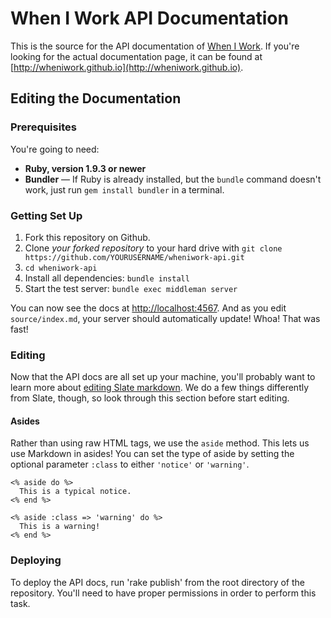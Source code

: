 When I Work API Documentation
========

This is the source for the API documentation of [When I Work](http://www.wheniwork.com). If you're looking for the actual documentation page, it can be found at [http://wheniwork.github.io](http://wheniwork.github.io).

Editing the Documentation
------------------------------

### Prerequisites

You're going to need:

 - **Ruby, version 1.9.3 or newer**
 - **Bundler** — If Ruby is already installed, but the `bundle` command doesn't work, just run `gem install bundler` in a terminal.


### Getting Set Up

 1. Fork this repository on Github.
 2. Clone *your forked repository* to your hard drive with `git clone https://github.com/YOURUSERNAME/wheniwork-api.git`
 3. `cd wheniwork-api`
 4. Install all dependencies: `bundle install`
 5. Start the test server: `bundle exec middleman server`

You can now see the docs at <http://localhost:4567>. And as you edit `source/index.md`, your server should automatically update! Whoa! That was fast!

### Editing

Now that the API docs are all set up your machine, you'll probably want to learn more about [editing Slate markdown](https://github.com/tripit/slate/wiki/Markdown-Syntax). We do a few things differently from Slate, though, so look through this section before start editing.

#### Asides

Rather than using raw HTML tags, we use the `aside` method. This lets us use Markdown in asides! You can set the type of aside by setting the optional parameter `:class` to either `'notice'` or `'warning'`. 

```erb
<% aside do %>
  This is a typical notice.
<% end %>

<% aside :class => 'warning' do %>
  This is a warning!
<% end %>
```

### Deploying

To deploy the API docs, run 'rake publish' from the root directory of the repository. You'll need to have proper permissions in order to perform this task. 
